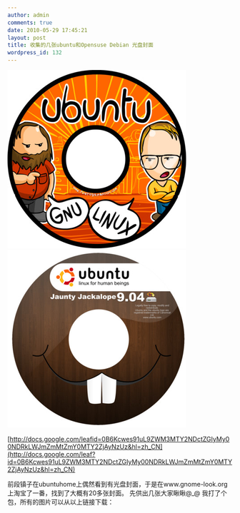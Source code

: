 ```yaml
---
author: admin
comments: true
date: 2010-05-29 17:45:21
layout: post
title: 收集的几张ubuntu和Opensuse Debian 光盘封面
wordpress_id: 132
---
```


![](/media/images/2010-05-29-ubuntu-opensuse-debian-dvd-cd-lable/p_large_bLIh_43ea0001b70e2d0e.jpg)
![](/media/images/2010-05-29-ubuntu-opensuse-debian-dvd-cd-lable/p_large_7ciF_16b800055f4f2d12.jpg)

[http://docs.google.com/leafid=0B6Kcwes91uL9ZWM3MTY2NDctZGIyMy00NDRkLWJmZmMtZmY0MTY2ZjAyNzUz&hl=zh_CN](http://docs.google.com/leaf?id=0B6Kcwes91uL9ZWM3MTY2NDctZGIyMy00NDRkLWJmZmMtZmY0MTY2ZjAyNzUz&hl=zh_CN)

前段镇子在ubuntuhome上偶然看到有光盘封面，于是在www.gnome-look.org上淘宝了一番，找到了大概有20多张封面。 先供出几张大家瞅瞅@_@ 我打了个包，所有的图片可以从以上链接下载：

